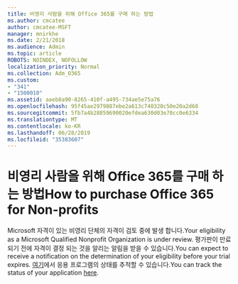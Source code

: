 ```yaml
---
title: 비영리 사람을 위해 Office 365를 구매 하는 방법
ms.author: cmcatee
author: cmcatee-MSFT
manager: mnirkhe
ms.date: 2/21/2018
ms.audience: Admin
ms.topic: article
ROBOTS: NOINDEX, NOFOLLOW
localization_priority: Normal
ms.collection: Adm_O365
ms.custom:
- "341"
- "1500010"
ms.assetid: aaeb8a90-8265-410f-a495-734ae5e75a76
ms.openlocfilehash: 95f45ae2979887ebe2a613c740320c50e20a2d68
ms.sourcegitcommit: 5fb7a4b28859690020efdea630d03e70cc0e6334
ms.translationtype: MT
ms.contentlocale: ko-KR
ms.lasthandoff: 06/28/2019
ms.locfileid: "35383607"
---
```

# <a name="how-to-purchase-office-365-for-non-profits"></a><span data-ttu-id="1fde1-102">비영리 사람을 위해 Office 365를 구매 하는 방법</span><span class="sxs-lookup"><span data-stu-id="1fde1-102">How to purchase Office 365 for Non-profits</span></span>

<span data-ttu-id="1fde1-103">Microsoft 자격이 있는 비영리 단체의 자격이 검토 중에 발생 합니다.</span><span class="sxs-lookup"><span data-stu-id="1fde1-103">Your eligibility as a Microsoft Qualified Nonprofit Organization is under review.</span></span> <span data-ttu-id="1fde1-104">평가판이 만료 되기 전에 자격이 결정 되는 것을 알리는 알림을 받을 수 있습니다.</span><span class="sxs-lookup"><span data-stu-id="1fde1-104">You can expect to receive a notification on the determination of your eligibility before your trial expires.</span></span> <span data-ttu-id="1fde1-105">[여기](http://eligibilityweb.azurewebsites.net/)에서 응용 프로그램의 상태를 추적할 수 있습니다.</span><span class="sxs-lookup"><span data-stu-id="1fde1-105">You can track the status of your application [here](http://eligibilityweb.azurewebsites.net/).</span></span>
  